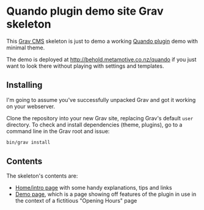 # Quando plugin demo site Grav skeleton

This [Grav CMS](https://getgrav.org) skeleton is just to demo a working [Quando plugin](https://github.com/hughbris/grav-plugin-quando) demo with minimal theme.

The demo is deployed at http://behold.metamotive.co.nz/quando if you just want to look there without playing with settings and templates.

## Installing

I'm going to assume you've successfully unpacked Grav and got it working on your webserver.

Clone the repository into your new Grav site, replacing Grav's default `user` directory. To check and install dependencies (theme, plugins), go to a command line in the Grav root and issue:

```sh
bin/grav install
```

## Contents

The skeleton's contents are:

* [Home/intro page](pages/01.home/default.md) with some handy explanations, tips and links
* [Demo page](pages/05.demo/opening.md), which is a page showing off features of the plugin in use in the context of a fictitious "Opening Hours" page

